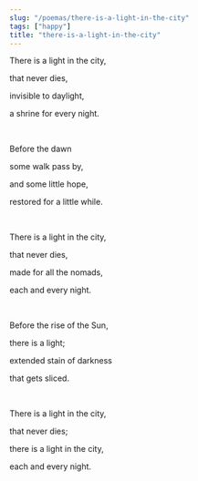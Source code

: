 ```yaml
---
slug: "/poemas/there-is-a-light-in-the-city"
tags: ["happy"]
title: "there-is-a-light-in-the-city"
---
```

There is a light in the city,

that never dies,

invisible to daylight,

a shrine for every night.

&nbsp;

Before the dawn

some walk pass by,

and some little hope,

restored for a little while.

&nbsp;

There is a light in the city,

that never dies,

made for all the nomads,

each and every night.

&nbsp;

Before the rise of the Sun,

there is a light;

extended stain of darkness

that gets sliced.

&nbsp;

There is a light in the city,

that never dies;

there is a light in the city,

each and every night.